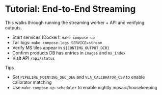 # Tutorial: End-to-End Streaming

This walks through running the streaming worker + API and verifying outputs.

- Start services (Docker): `make compose-up`
- Tail logs: `make compose-logs SERVICE=stream`
- Verify MS tiles appear in `${CONTIMG_OUTPUT_DIR}`
- Confirm products DB has entries in `images` and `ms_index`
- Visit API `/api/status`

Tips
- Set `PIPELINE_POINTING_DEC_DEG` and `VLA_CALIBRATOR_CSV` to enable calibrator matching
- Use `make compose-up-scheduler` to enable nightly mosaic/housekeeping
